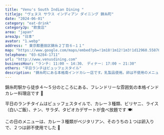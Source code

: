 ```yaml
---
title: "Venu's South Indian Dining "
titlejp: "ヴェヌス サウス インディアン ダイニング 錦糸町"
date: "2024-06-01"
category: "eat-drink"
categoryJp: "飲食店"
area: "japan"
areaJp: "日本"
avator: "1.webp"
address: " 東京都墨田区錦糸２丁目６−１１"
map: "https://www.google.com/maps/embed?pb=!1m18!1m12!1m3!1d12960.55870795399!2d139.80190347134513!3d35.69818026130581!2m3!1f0!2f0!3f0!3m2!1i1024!2i768!4f13.1!3m3!1m2!1s0x60188927916eaaab%3A0x34023183cd33974e!2z44O044Kn44OM44K5IOOCteOCpuOCuSDjgqTjg7Pjg4fjgqPjgqLjg7Mg44OA44Kk44OL44Oz44KwIOmMpuezuOeUuuW6lw!5e0!3m2!1sja!2sjp!4v1718270320757!5m2!1sja!2sjp"
telephone: "03-6284-1711"
url: "http://www.venusdining.com"
businessHour: "ランチ: 11:00 ~ 14:30、　ディナー: 17:00 ~ 21:30"
others: "平日ランチはビュッフェスタイル"
description: "錦糸町にある本格南インドカレー店です。乳製品使用。卵は不使用のメニューもあるので訊いてみてください。"
---
```


錦糸町駅から徒歩４〜５分のところにある、フレンドリーな雰囲気の本格インドカレー料理店です 🍛

平日のランチタイムはビュッフェスタイルで、カレー３種類、ビリヤニ、ライス（白いご飯）、ナン、サラダ、タピオカデザートが食べ放題です 🍽️

この日のメニューは、カレー３種類がベジタリアン、そのうちの１つは卵入りで、２つは卵不使用でした 🌱

